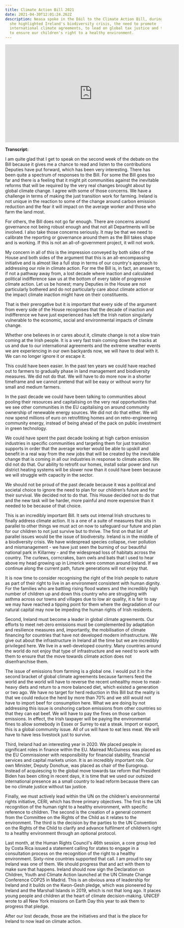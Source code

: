 ```yaml
---
title: Climate Action Bill 2021
date: 2021-04-30T12:01:24.262Z
description: Neasa spoke in the Dáil to the Climate Action Bill, during which
  she highlighted Ireland's biodiversity crisis, the need to promote
  international climate agreements, to lead on global tax justice and the need
  to ensure our children's right to a healthy environment.
---
```

<iframe width="560" height="315" src="https://www.youtube.com/embed/PwyZBKCgdEs" title="YouTube video player" frameborder="0" allow="accelerometer; autoplay; clipboard-write; encrypted-media; gyroscope; picture-in-picture" allowfullscreen></iframe>

**Transcript:**

I am quite glad that I get to speak on the second week of the debate on the Bill because it gives me a chance to read and listen to the contributions Deputies have put forward, which has been very interesting. There has been quite a spectrum of responses to the Bill. For some the Bill goes too far and there is a feeling that it might pit communities against the inevitable reforms that will be required by the very real changes brought about by global climate change. I agree with some of those concerns. We have a challenge in terms of making the just transition work for farming. Ireland is not unique in the reaction to some of the change around carbon emission reduction and the fear it will impact on the average worker and those who farm the land most.

For others, the Bill does not go far enough. There are concerns around governance not being robust enough and that not all Departments will be involved. I also take those concerns seriously. It may be that we need to calibrate the reporting or governance around them as the Bill takes shape and is working. If this is not an all-of-government project, it will not work.

My concern in all of this is the impression conveyed by both sides of the House and both sides of the argument that this is an all-encompassing initiative and is almost like a full stop in terms of our country's approach to addressing our role in climate action. For me the Bill is, in fact, an answer to, if not a pathway away from, a lost decade where inaction and calculated political indifference saw us at the bottom of every table of progressive climate action. Let us be honest; many Deputies in the House are not particularly bothered and do not particularly care about climate action or the impact climate inaction might have on their constituents.

That is their prerogative but it is important that every side of the argument from every side of the House recognises that the decade of inaction and indifference we have just experienced has left the Irish nation singularly vulnerable to the economic, social and environmental impacts of climate change.

Whether one believes in or cares about it, climate change is not a slow train coming at the Irish people. It is a very fast train coming down the tracks at us and due to our international agreements and the extreme weather events we are experiencing in our own backyards now, we will have to deal with it. We can no longer ignore it or escape it.

This could have been easier. In the past ten years we could have reached out to farmers to gradually phase in land management and biodiversity measures. We did not do that. We will have to do more now in a shorter timeframe and we cannot pretend that will be easy or without worry for small and medium farmers.

In the past decade we could have been talking to communities about pooling their resources and capitalising on the very real opportunities that we see other communities in the EU capitalising on around community ownership of renewable energy sources. We did not do that either. We will now spend millions of euro on retrofitting homes and on retro-engineering community energy, instead of being ahead of the pack on public investment in green technology.

We could have spent the past decade looking at high carbon emission industries in specific communities and targeting them for just transition supports in order that the average worker would be able to upskill and benefit in a real way from the new jobs that will be created by the inevitable change that is coming in all our industries in response to climate action. We did not do that. Our ability to retrofit our homes, install solar power and run district heating systems will be slower now than it could have been because we will struggle with capacity in the sector.

We should not be proud of the past decade because it was a political and societal choice to ignore the need to plan for our children’s future and for their survival. We decided not to do that. This House decided not to do that and the new task will be harder, more painful and more expensive than it needed to be because of that choice.

This is an incredibly important Bill. It sets out internal Irish structures to finally address climate action. It is a one of a suite of measures that sits in parallel to other things we must act on now to safeguard our future and plan for our children to not just survive but to thrive. The first on that list of parallel issues would be the issue of biodiversity. Ireland is in the middle of a biodiversity crisis. We have widespread species collapse, river pollution and mismanagement - we have just seen the burning of our beautiful national park in Killarney - and the widespread loss of habitats across the country. The curlews, corncrakes, barn owls and bats that I used to hear above my head growing up in Limerick were common around Ireland. If we continue along the current path, future generations will not enjoy that.

It is now time to consider recognising the right of the Irish people to nature as part of their right to live in an environment consistent with human dignity. For the families who are battling rising flood waters and the incredibly high number of children up and down this country who are struggling with asthma across our towns and villages due to low air quality, it is fair to say we may have reached a tipping point for them where the degradation of our natural capital may now be impeding the human rights of Irish residents.

Second, Ireland must become a leader in global climate agreements. Our efforts to meet net-zero emissions must be complemented by adaptation and resilience measures and, importantly, the mobilisation of climate financing for countries that have not developed modern infrastructure. We give out about the infrastructure in Ireland all the time but we are incredibly privileged here. We live in a well-developed country. Many countries around the world do not enjoy that type of infrastructure and we need to work with them to ensure that the move towards climate action does not disenfranchise them.

The issue of emissions from farming is a global one. I would put it in the second bracket of global climate agreements because farmers feed the world and the world will have to reverse the recent unhealthy move to meat-heavy diets and return to a more balanced diet, which existed a generation or two ago. We have no target for herd reduction in this Bill but the reality is that we could reduce the herd by more than 70% and we still would not have to import beef for consumption here. What we are doing by not addressing this issue is onshoring carbon emissions from other countries so that they can eat beef. We will have to pay the fines on those carbon emissions. In effect, the Irish taxpayer will be paying the environmental fines to allow somebody in Essex or Surrey to eat a steak. Import or export, this is a global community issue. All of us will have to eat less meat. We will have to have less livestock just to survive.

Third, Ireland had an interesting year in 2020. We placed people in significant roles in finance within the EU. Mairead McGuiness was placed as the EU Commissioner with responsibility for financial stability, financial services and capital markets union. It is an incredibly important role. Our own Minister, Deputy Donohue, was placed as chair of the Eurogroup. Instead of acquiescing to the global move towards tax reform that President Biden has been citing in recent days, it is time that we used our outsized international presence as a small country to lead reform because there can be no climate justice without tax justice.

Finally, we must actively lead within the UN on the children's environmental rights initiative, CERI, which has three primary objectives. The first is the UN recognition of the human right to a healthy environment, with specific reference to children. The second is the creation of a general comment from the Committee on the Rights of the Child as it relates to the environment. The third is the decision by the parties to the UN Convention on the Rights of the Child to clarify and advance fulfilment of children’s right to a healthy environment through an optional protocol.

Last month, at the Human Rights Council's 46th session, a core group led by Costa Rica issued a statement calling for states to engage in a consultation process on the recognition of the right to a healthy environment. Sixty-nine countries supported that call. I am proud to say Ireland was one of them. We should progress that and act with them to make sure that happens. Ireland should now sign the Declaration on Children, Youth and Climate Action launched at the UN Climate Change Conference COP25 in Madrid. This is an obvious area of leadership for Ireland and it builds on the Kwon-Gesh pledge, which was pioneered by Ireland and the Marshall Islands in 2019, which is not that long ago. It places young people and children at the heart of climate decision-making. UNICEF wrote to all New York missions on Earth Day this year to ask them to progress that pledge.

After our lost decade, those are the initiatives and that is the place for Ireland to now lead on climate action.